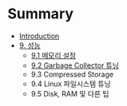 # Summary

* [Introduction](README.md)
* [9. 성능](chapter9.md)
  * [9.1 메모리 설정](chapter9/91-ba54-baa8-b9ac-c124-c815.md)
  * [9.2 Garbage Collector 튜닝](chapter9/92-garbage-collector-d29c-b2dd.md)
  * 9.3 Compressed Storage
  * 9.4 Linux 파일시스템 튜닝
  * 9.5 Disk, RAM 및 다른 팁

